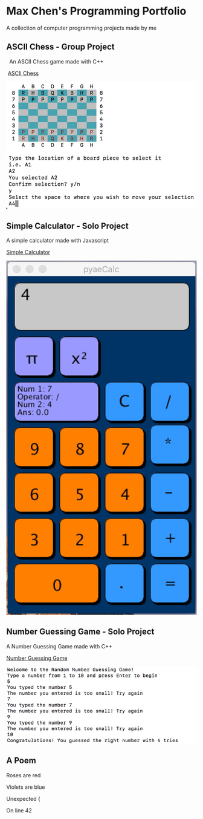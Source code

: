 # Max Chen's Programming Portfolio

A collection of computer programming projects made by me

## ASCII Chess - Group Project
  An ASCII Chess game made with C++
   
  [ASCII Chess](https://github.com/Arcane-Panda/Chess)
  
   <img src="Chess.jpg">
  
## Simple Calculator - Solo Project
  A simple calculator made with Javascript
  
  [Simple Calculator](https://github.com/MaxChen11/Calculator)

   <img src="pyaeCalc.jpg">
   
## Number Guessing Game - Solo Project
   A Number Guessing Game made with C++
   
   [Number Guessing Game](https://github.com/MaxChen11/pyaeNumberGuessingGame)
   
   <img src="NumberGuessingGame.jpg">

## A Poem

  Roses are red
  
  Violets are blue
  
  Unexpected {
  
  On line 42
